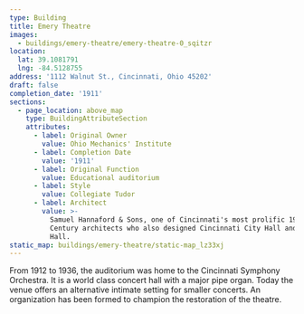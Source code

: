 ```yaml
---
type: Building
title: Emery Theatre
images:
  - buildings/emery-theatre/emery-theatre-0_sqitzr
location:
  lat: 39.1081791
  lng: -84.5128755
address: '1112 Walnut St., Cincinnati, Ohio 45202'
draft: false
completion_date: '1911'
sections:
  - page_location: above_map
    type: BuildingAttributeSection
    attributes:
      - label: Original Owner
        value: Ohio Mechanics' Institute
      - label: Completion Date
        value: '1911'
      - label: Original Function
        value: Educational auditorium
      - label: Style
        value: Collegiate Tudor
      - label: Architect
        value: >-
          Samuel Hannaford & Sons, one of Cincinnati's most prolific 19th
          Century architects who also designed Cincinnati City Hall and Music
          Hall.
static_map: buildings/emery-theatre/static-map_lz33xj
---
```


From 1912 to 1936, the auditorium was home to the Cincinnati Symphony Orchestra. It is a world class concert hall with a major pipe organ. Today the venue offers an alternative intimate setting for smaller concerts. An organization has been formed to champion the restoration of the theatre.
